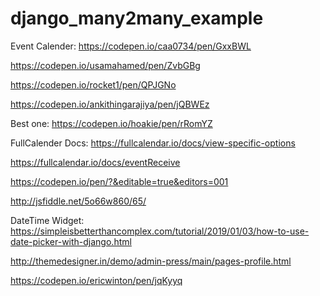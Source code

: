 # django_many2many_example


Event Calender:
https://codepen.io/caa0734/pen/GxxBWL

https://codepen.io/usamahamed/pen/ZvbGBg

https://codepen.io/rocket1/pen/QPJGNo

https://codepen.io/ankithingarajiya/pen/jQBWEz

Best one: https://codepen.io/hoakie/pen/rRomYZ


FullCalender Docs:
https://fullcalendar.io/docs/view-specific-options

https://fullcalendar.io/docs/eventReceive

https://codepen.io/pen/?&editable=true&editors=001

http://jsfiddle.net/5o66w860/65/


DateTime Widget:
https://simpleisbetterthancomplex.com/tutorial/2019/01/03/how-to-use-date-picker-with-django.html



http://themedesigner.in/demo/admin-press/main/pages-profile.html

https://codepen.io/ericwinton/pen/jqKyyq
